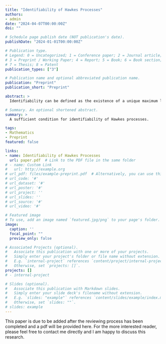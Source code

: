 ```yaml
---
title: "Identifiability of Hawkes Processes"
authors:
- admin
date: "2024-04-07T00:00:00Z"
doi: ""

# Schedule page publish date (NOT publication's date).
publishDate: "2024-01-01T00:00:00Z"

# Publication type.
# Legend: 0 = Uncategorized; 1 = Conference paper; 2 = Journal article;
# 3 = Preprint / Working Paper; 4 = Report; 5 = Book; 6 = Book section;
# 7 = Thesis; 8 = Patent
publication_types: ["3"]

# Publication name and optional abbreviated publication name.
publication: "Preprint"
publication_short: "Preprint"

abstract: >
  Identifiability can be defined as the existence of a unique maximum likelihood estimator for any arbitrary data set. When models become unidentifiable, issues occur as the fitted model can diverge significantly from the true data generating process, rendering inference and prediction essentially useless. Understanding when Hawkes processes become unidentifiable has yet to be fully explored; however, in much of the current literature identifiability is either assumed or ignored entirely. This paper discusses under what circumstances Hawkes processes become unidentifiable: providing a theoretical interpretation of how the structure of Hawkes processes affect the identifiability of the process itself.

# Summary. An optional shortened abstract.
summary: >
  A sufficient condition for identifiability of Hawkes processes.

tags:
- Mathematics
- Preprint
featured: false

links:
- name: Identifiability of Hawkes Processes
  url: paper.pdf  # Link to the PDF file in the same folder
# - name: Custom Link
#   url: http://example.org
# url_pdf: files/example-preprint.pdf  # Alternatively, you can use this line for the direct PDF link.
# url_code: '#'
# url_dataset: '#'
# url_poster: '#'
# url_project: ''
# url_slides: ''
# url_source: '#'
# url_video: '#'

# Featured image
# To use, add an image named `featured.jpg/png` to your page's folder.
image:
  caption: ''
  focal_point: ""
  preview_only: false

# Associated Projects (optional).
#   Associate this publication with one or more of your projects.
#   Simply enter your project's folder or file name without extension.
#   E.g. `internal-project` references `content/project/internal-project/index.md`.
#   Otherwise, set `projects: []`.
projects: []
# - internal-project

# Slides (optional).
#   Associate this publication with Markdown slides.
#   Simply enter your slide deck's filename without extension.
#   E.g. `slides: "example"` references `content/slides/example/index.md`.
#   Otherwise, set `slides: ""`.
# slides: example
---
```


  This paper is due to be added after the reviewing process has been completed and a pdf will be provided here. For the more interested reader, please feel free to contact me directly and I am happy to discuss this research.
